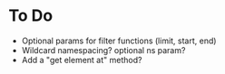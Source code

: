 To Do
=====
- Optional params for filter functions (limit, start, end)
- Wildcard namespacing? optional ns param?
- Add a "get element at" method?
